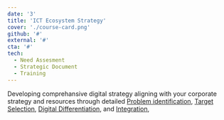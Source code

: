 ```yaml
---
date: '3'
title: 'ICT Ecosystem Strategy'
cover: './course-card.png'
github: '#'
external: '#'
cta: '#'
tech:
  - Need Assesment 
  - Strategic Document
  - Training
---
```


Developing comprehansive digital strategy aligning with your corporate strategy and resources through detailed [Problem identification](#), [Target Selection](#), [Digital Differentiation](#), and [Integration](#), 